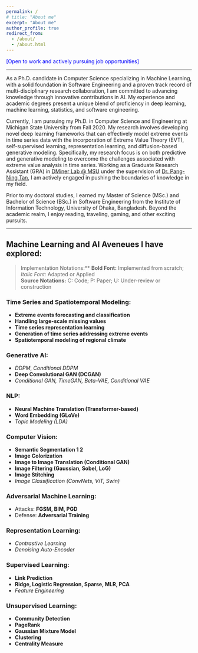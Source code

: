 ```yaml
---
permalink: /
# title: "About me"
excerpt: "About me"
author_profile: true
redirect_from: 
  - /about/
  - /about.html
---
```

<span style="color:blue">
[Open to work and actively pursuing job opportunities]
</span>

***

As a Ph.D. candidate in Computer Science specializing in Machine Learning, with a solid foundation in Software Engineering and a proven track record of multi-disciplinary research collaboration, I am committed to advancing knowledge through innovative contributions in AI. My experience and academic degrees present a unique blend of proficiency in deep learning, machine learning, statistics, and software engineering. 

Currently, I am pursuing my Ph.D. in Computer Science and Engineering at Michigan State University from Fall 2020. My research involves developing novel deep learning frameworks that can effectively model extreme events in time series data with the incorporation of Extreme Value Theory (EVT), self-supervised learning, representation learning, and diffusion-based generative modeling. Specifically, my research focus is on both predictive and generative modeling to overcome the challenges associated with extreme value analysis in time series. Working as a Graduate Research Assistant (GRA) in [DMiner Lab @ MSU](https://www.egr.msu.edu/~ptan/dminer/) under the supervision of [Dr. Pang-Ning Tan](https://www.cse.msu.edu/~ptan/), I am actively engaged in pushing the boundaries of knowledge in my field.

Prior to my doctoral studies, I earned my Master of Science (MSc.) and Bachelor of Science (BSc.) in Software Engineering from the Institute of Information Technology, University of Dhaka, Bangladesh. Beyond the academic realm, I enjoy reading, traveling, gaming, and other exciting pursuits.

***

## Machine Learning and AI Aveneues I have explored:

> Implementation Notations:** **Bold Font:** Implemented from scratch; *Italic Font:* Adapted or Applied   
> **Source Notations:** C: Code; P: Paper; U: Under-review or construction  

### Time Series and Spatiotemporal Modeling:
- **Extreme events forecasting and classification**
- **Handling large-scale missing values**
- **Time series representation learning**
- **Generation of time series addressing extreme events**
- **Spatiotemporal modeling of regional climate**

### Generative AI:
- *DDPM*, *Conditional DDPM*
- **Deep Convolutional GAN (DCGAN)**
- *Conditional GAN, TimeGAN, Beta-VAE, Conditional VAE*

### NLP:
- **Neural Machine Translation (Transformer-based)**
- **Word Embedding (GLoVe)**
- *Topic Modeling (LDA)*

### Computer Vision:
- **Semantic Segmentation 1 2**
- **Image Colorization**
- **Image to Image Translation (Conditional GAN)**
- **Image Filtering (Gaussian, Sobel, LoG)**
- **Image Stitching**
- *Image Classification (ConvNets, ViT, Swin)*

### Adversarial Machine Learning:
- Attacks: **FGSM, BIM, PGD**
- Defense: **Adversarial Training**

### Representation Learning:
- *Contrastive Learning*
- *Denoising Auto-Encoder*

### Supervised Learning:
- **Link Prediction**
- **Ridge, Logistic Regression, Sparse, MLR, PCA**
- *Feature Engineering*

### Unsupervised Learning:
- **Community Detection**
- **PageRank**
- **Gaussian Mixture Model**
- **Clustering**
- **Centrality Measure**

  